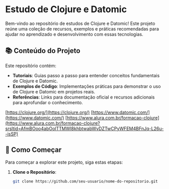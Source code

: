 # Estudo de Clojure e Datomic

Bem-vindo ao repositório de estudos de Clojure e Datomic! Este projeto reúne uma coleção de recursos, exemplos e práticas recomendadas para ajudar no aprendizado e desenvolvimento com essas tecnologias.

## 📚 Conteúdo do Projeto

Este repositório contém:

- **Tutoriais**: Guias passo a passo para entender conceitos fundamentais de Clojure e Datomic.
- **Exemplos de Código**: Implementações práticas para demonstrar o uso de Clojure e Datomic em projetos reais.
- **Referências**: Links para documentação oficial e recursos adicionais para aprofundar o conhecimento.

[https://clojure.org/](https://clojure.org/)
[https://www.datomic.com/](https://www.datomic.com/)
[https://www.alura.com.br/formacao-clojure](https://www.alura.com.br/formacao-clojure?srsltid=AfmBOoo4abOolTTMWl8khbtwabWvDZTwCPyWFEM4BFnJq-L26u--isSP)

## 🚀 Como Começar

Para começar a explorar este projeto, siga estas etapas:

1. **Clone o Repositório**:
   ```bash
   git clone https://github.com/seu-usuario/nome-do-repositorio.git


